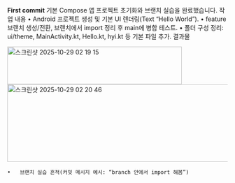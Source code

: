 **First commit**
기본 Compose 앱 프로젝트 초기화와 브랜치 실습을 완료했습니다.
작업 내용
	•	Android 프로젝트 생성 및 기본 UI 렌더링(Text “Hello World”). 
	•	feature 브랜치 생성/전환, 브랜치에서 import 정리 후 main에 병합 테스트. 
	•	폴더 구성 정리: ui/theme, MainActivity.kt, Hello.kt, hyi.kt 등 기본 파일 추가. 
결과물
	
<img width="399" height="86" alt="스크린샷 2025-10-29 02 19 15" src="https://github.com/user-attachments/assets/e28fcd12-2f90-4c67-9451-d558cbd55109" />



<img width="830" height="178" alt="스크린샷 2025-10-29 02 20 46" src="https://github.com/user-attachments/assets/c78bb7b4-e377-4e73-b4fc-141bb27e55f7" />

	•	브랜치 실습 흔적(커밋 메시지 예시: “branch 안에서 import 해봄”)
